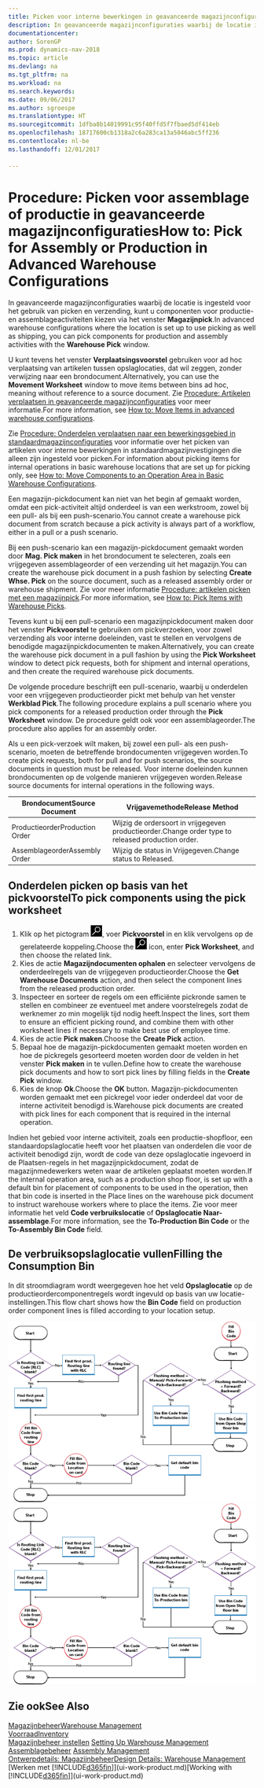 ```yaml
---
title: Picken voor interne bewerkingen in geavanceerde magazijnconfiguraties
description: In geavanceerde magazijnconfiguraties waarbij de locatie is ingesteld voor het gebruik van picken en verzending, kunt u componenten voor productie- en assemblageactiviteiten kiezen via het venster **Magazijnpick**.
documentationcenter: 
author: SorenGP
ms.prod: dynamics-nav-2018
ms.topic: article
ms.devlang: na
ms.tgt_pltfrm: na
ms.workload: na
ms.search.keywords: 
ms.date: 09/06/2017
ms.author: sgroespe
ms.translationtype: HT
ms.sourcegitcommit: 1dfba8b14019991c95f40ffd5f7fbaed5df414eb
ms.openlocfilehash: 18717600cb1318a2c6a283ca13a5046abc5ff236
ms.contentlocale: nl-be
ms.lasthandoff: 12/01/2017

---
```

# <a name="how-to-pick-for-assembly-or-production-in-advanced-warehouse-configurations"></a><span data-ttu-id="2ccf3-103">Procedure: Picken voor assemblage of productie in geavanceerde magazijnconfiguraties</span><span class="sxs-lookup"><span data-stu-id="2ccf3-103">How to: Pick for Assembly or Production in Advanced Warehouse Configurations</span></span>
<span data-ttu-id="2ccf3-104">In geavanceerde magazijnconfiguraties waarbij de locatie is ingesteld voor het gebruik van picken en verzending, kunt u componenten voor productie- en assemblageactiviteiten kiezen via het venster **Magazijnpick**.</span><span class="sxs-lookup"><span data-stu-id="2ccf3-104">In advanced warehouse configurations where the location is set up to use picking as well as shipping, you can pick components for production and assembly activities with the **Warehouse Pick** window.</span></span>  

<span data-ttu-id="2ccf3-105">U kunt tevens het venster **Verplaatsingsvoorstel** gebruiken voor ad hoc verplaatsing van artikelen tussen opslaglocaties, dat wil zeggen, zonder verwijzing naar een brondocument.</span><span class="sxs-lookup"><span data-stu-id="2ccf3-105">Alternatively, you can use the **Movement Worksheet** window to move items between bins ad hoc, meaning without reference to a source document.</span></span> <span data-ttu-id="2ccf3-106">Zie [Procedure: Artikelen verplaatsen in geavanceerde magazijnconfiguraties](warehouse-how-to-move-items-in-advanced-warehousing.md) voor meer informatie.</span><span class="sxs-lookup"><span data-stu-id="2ccf3-106">For more information, see [How to: Move Items in advanced warehouse configurations](warehouse-how-to-move-items-in-advanced-warehousing.md).</span></span>  

<span data-ttu-id="2ccf3-107">Zie [Procedure: Onderdelen verplaatsen naar een bewerkingsgebied in standaardmagazijnconfiguraties](warehouse-how-to-move-components-to-an-operation-area-in-basic-warehousing.md) voor informatie over het picken van artikelen voor interne bewerkingen in standaardmagazijnvestigingen die alleen zijn ingesteld voor picken.</span><span class="sxs-lookup"><span data-stu-id="2ccf3-107">For information about picking items for internal operations in basic warehouse locations that are set up for picking only, see [How to: Move Components to an Operation Area in Basic Warehouse Configurations](warehouse-how-to-move-components-to-an-operation-area-in-basic-warehousing.md).</span></span>  

<span data-ttu-id="2ccf3-108">Een magazijn-pickdocument kan niet van het begin af gemaakt worden, omdat een pick-activiteit altijd onderdeel is van een werkstroom, zowel bij een pull- als bij een push-scenario.</span><span class="sxs-lookup"><span data-stu-id="2ccf3-108">You cannot create a warehouse pick document from scratch because a pick activity is always part of a workflow, either in a pull or a push scenario.</span></span>  

<span data-ttu-id="2ccf3-109">Bij een push-scenario kan een magazijn-pickdocument gemaakt worden door **Mag. Pick maken** in het brondocument te selecteren, zoals een vrijgegeven assemblageorder of een verzending uit het magazijn.</span><span class="sxs-lookup"><span data-stu-id="2ccf3-109">You can create the warehouse pick document in a push fashion by selecting **Create Whse. Pick** on the source document, such as a released assembly order or warehouse shipment.</span></span> <span data-ttu-id="2ccf3-110">Zie voor meer informatie [Procedure: artikelen picken met een magazijnpick](warehouse-how-to-pick-items-for-warehouse-shipment.md).</span><span class="sxs-lookup"><span data-stu-id="2ccf3-110">For more information, see [How to: Pick Items with Warehouse Picks](warehouse-how-to-pick-items-for-warehouse-shipment.md).</span></span>  

<span data-ttu-id="2ccf3-111">Tevens kunt u bij een pull-scenario een magazijnpickdocument maken door het venster **Pickvoorstel** te gebruiken om pickverzoeken, voor zowel verzending als voor interne doeleinden, vast te stellen en vervolgens de benodigde magazijnpickdocumenten te maken.</span><span class="sxs-lookup"><span data-stu-id="2ccf3-111">Alternatively, you can create the warehouse pick document in a pull fashion by using the **Pick Worksheet** window to detect pick requests, both for shipment and internal operations, and then create the required warehouse pick documents.</span></span>  

<span data-ttu-id="2ccf3-112">De volgende procedure beschrijft een pull-scenario, waarbij u onderdelen voor een vrijgegeven productieorder pickt met behulp van het venster **Werkblad Pick**.</span><span class="sxs-lookup"><span data-stu-id="2ccf3-112">The following procedure explains a pull scenario where you pick components for a released production order through the **Pick Worksheet** window.</span></span> <span data-ttu-id="2ccf3-113">De procedure geldt ook voor een assemblageorder.</span><span class="sxs-lookup"><span data-stu-id="2ccf3-113">The procedure also applies for an assembly order.</span></span>  

<span data-ttu-id="2ccf3-114">Als u een pick-verzoek wilt maken, bij zowel een pull- als een push-scenario, moeten de betreffende brondocumenten vrijgegeven worden.</span><span class="sxs-lookup"><span data-stu-id="2ccf3-114">To create pick requests, both for pull and for push scenarios, the source documents in question must be released.</span></span> <span data-ttu-id="2ccf3-115">Voor interne doeleinden kunnen brondocumenten op de volgende manieren vrijgegeven worden.</span><span class="sxs-lookup"><span data-stu-id="2ccf3-115">Release source documents for internal operations in the following ways.</span></span>  

|<span data-ttu-id="2ccf3-116">Brondocument</span><span class="sxs-lookup"><span data-stu-id="2ccf3-116">Source Document</span></span>|<span data-ttu-id="2ccf3-117">Vrijgavemethode</span><span class="sxs-lookup"><span data-stu-id="2ccf3-117">Release Method</span></span>|  
|---------------------|--------------------|  
|<span data-ttu-id="2ccf3-118">Productieorder</span><span class="sxs-lookup"><span data-stu-id="2ccf3-118">Production Order</span></span>|<span data-ttu-id="2ccf3-119">Wijzig de ordersoort in vrijgegeven productieorder.</span><span class="sxs-lookup"><span data-stu-id="2ccf3-119">Change order type to released production order.</span></span>|  
|<span data-ttu-id="2ccf3-120">Assemblageorder</span><span class="sxs-lookup"><span data-stu-id="2ccf3-120">Assembly Order</span></span>|<span data-ttu-id="2ccf3-121">Wijzig de status in Vrijgegeven.</span><span class="sxs-lookup"><span data-stu-id="2ccf3-121">Change status to Released.</span></span>|  

## <a name="to-pick-components-using-the-pick-worksheet"></a><span data-ttu-id="2ccf3-122">Onderdelen picken op basis van het pickvoorstel</span><span class="sxs-lookup"><span data-stu-id="2ccf3-122">To pick components using the pick worksheet</span></span>  
1.  <span data-ttu-id="2ccf3-123">Klik op het pictogram ![Zoeken naar pagina of rapport](media/ui-search/search_small.png "pictogram Zoeken naar pagina of rapport"), voer **Pickvoorstel** in en klik vervolgens op de gerelateerde koppeling.</span><span class="sxs-lookup"><span data-stu-id="2ccf3-123">Choose the ![Search for Page or Report](media/ui-search/search_small.png "Search for Page or Report icon") icon, enter **Pick Worksheet**, and then choose the related link.</span></span>  
2.  <span data-ttu-id="2ccf3-124">Kies de actie **Magazijndocumenten ophalen** en selecteer vervolgens de onderdeelregels van de vrijgegeven productieorder.</span><span class="sxs-lookup"><span data-stu-id="2ccf3-124">Choose the **Get Warehouse Documents** action, and then select the component lines from the released production order.</span></span>  
3.  <span data-ttu-id="2ccf3-125">Inspecteer en sorteer de regels om een efficiënte pickronde samen te stellen en combineer ze eventueel met andere voorstelregels zodat de werknemer zo min mogelijk tijd nodig heeft.</span><span class="sxs-lookup"><span data-stu-id="2ccf3-125">Inspect the lines, sort them to ensure an efficient picking round, and combine them with other worksheet lines if necessary to make best use of employee time.</span></span>  
4.  <span data-ttu-id="2ccf3-126">Kies de actie **Pick maken**.</span><span class="sxs-lookup"><span data-stu-id="2ccf3-126">Choose the **Create Pick** action.</span></span>  
5.  <span data-ttu-id="2ccf3-127">Bepaal hoe de magazijn-pickdocumenten gemaakt moeten worden en hoe de pickregels gesorteerd moeten worden door de velden in het venster **Pick maken** in te vullen.</span><span class="sxs-lookup"><span data-stu-id="2ccf3-127">Define how to create the warehouse pick documents and how to sort pick lines by filling fields in the **Create Pick** window.</span></span>  
6.  <span data-ttu-id="2ccf3-128">Kies de knop **Ok**.</span><span class="sxs-lookup"><span data-stu-id="2ccf3-128">Choose the **OK** button.</span></span> <span data-ttu-id="2ccf3-129">Magazijn-pickdocumenten worden gemaakt met een pickregel voor ieder onderdeel dat voor de interne activiteit benodigd is.</span><span class="sxs-lookup"><span data-stu-id="2ccf3-129">Warehouse pick documents are created with pick lines for each component that is required in the internal operation.</span></span>  

<span data-ttu-id="2ccf3-130">Indien het gebied voor interne activiteit, zoals een productie-shopfloor, een standaardopslaglocatie heeft voor het plaatsen van onderdelen die voor de activiteit benodigd zijn, wordt de code van deze opslaglocatie ingevoerd in de Plaatsen-regels in het magazijnpickdocument, zodat de magazijnmedewerkers weten waar de artikelen geplaatst moeten worden.</span><span class="sxs-lookup"><span data-stu-id="2ccf3-130">If the internal operation area, such as a production shop floor, is set up with a default bin for placement of components to be used in the operation, then that bin code is inserted in the Place lines on the warehouse pick document to instruct warehouse workers where to place the items.</span></span> <span data-ttu-id="2ccf3-131">Zie voor meer informatie het veld **Code verbruikslocatie** of **Opslaglocatie Naar-assemblage**.</span><span class="sxs-lookup"><span data-stu-id="2ccf3-131">For more information, see the **To-Production Bin Code** or the **To-Assembly Bin Code** field.</span></span>

## <a name="filling-the-consumption-bin"></a><span data-ttu-id="2ccf3-132">De verbruiksopslaglocatie vullen</span><span class="sxs-lookup"><span data-stu-id="2ccf3-132">Filling the Consumption Bin</span></span>
<span data-ttu-id="2ccf3-133">In dit stroomdiagram wordt weergegeven hoe het veld **Opslaglocatie** op de productieordercomponentregels wordt ingevuld op basis van uw locatie-instellingen.</span><span class="sxs-lookup"><span data-stu-id="2ccf3-133">This flow chart shows how the **Bin Code** field on production order component lines is filled according to your location setup.</span></span>

<span data-ttu-id="2ccf3-134">![Diagram van opslaglocatiestroom](media/binflow.png "Opslaglocatiestroom")</span><span class="sxs-lookup"><span data-stu-id="2ccf3-134">![Bin flow chart](media/binflow.png "BinFlow")</span></span>  

## <a name="see-also"></a><span data-ttu-id="2ccf3-135">Zie ook</span><span class="sxs-lookup"><span data-stu-id="2ccf3-135">See Also</span></span>
[<span data-ttu-id="2ccf3-136">Magazijnbeheer</span><span class="sxs-lookup"><span data-stu-id="2ccf3-136">Warehouse Management</span></span>](warehouse-manage-warehouse.md)  
[<span data-ttu-id="2ccf3-137">Voorraad</span><span class="sxs-lookup"><span data-stu-id="2ccf3-137">Inventory</span></span>](inventory-manage-inventory.md)  
<span data-ttu-id="2ccf3-138">[Magazijnbeheer instellen](warehouse-setup-warehouse.md)   </span><span class="sxs-lookup"><span data-stu-id="2ccf3-138">[Setting Up Warehouse Management](warehouse-setup-warehouse.md)   </span></span>  
<span data-ttu-id="2ccf3-139">[Assemblagebeheer](assembly-assemble-items.md)  </span><span class="sxs-lookup"><span data-stu-id="2ccf3-139">[Assembly Management](assembly-assemble-items.md)  </span></span>  
[<span data-ttu-id="2ccf3-140">Ontwerpdetails: Magazijnbeheer</span><span class="sxs-lookup"><span data-stu-id="2ccf3-140">Design Details: Warehouse Management</span></span>](design-details-warehouse-management.md)  
<span data-ttu-id="2ccf3-141">[Werken met [!INCLUDE[d365fin](includes/d365fin_md.md)]](ui-work-product.md)</span><span class="sxs-lookup"><span data-stu-id="2ccf3-141">[Working with [!INCLUDE[d365fin](includes/d365fin_md.md)]](ui-work-product.md)</span></span>


